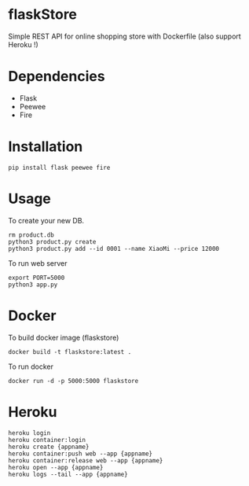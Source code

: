 # flaskStore
Simple REST API for online shopping store with Dockerfile (also support Heroku !)

# Dependencies
- Flask
- Peewee
- Fire

# Installation

```
pip install flask peewee fire
```

# Usage

To create your new DB.

```
rm product.db
python3 product.py create
python3 product.py add --id 0001 --name XiaoMi --price 12000
```

To run web server

```
export PORT=5000
python3 app.py
```

# Docker

To build docker image (flaskstore)

```
docker build -t flaskstore:latest .
```

To run docker

```
docker run -d -p 5000:5000 flaskstore
```

# Heroku

```
heroku login
heroku container:login
heroku create {appname}
heroku container:push web --app {appname}
heroku container:release web --app {appname}
heroku open --app {appname}
heroku logs --tail --app {appname}
```
